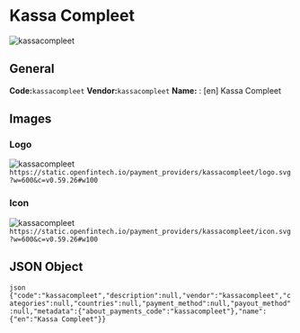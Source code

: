 # Kassa Compleet 
![kassacompleet](https://static.openfintech.io/payment_providers/kassacompleet/logo.svg?w=600&c=v0.59.26#w100) 
## General 
**Code:**`kassacompleet` 
**Vendor:**`kassacompleet` 
**Name:** 
:	[en] Kassa Compleet 
## Images 
### Logo 
![kassacompleet](https://static.openfintech.io/payment_providers/kassacompleet/logo.svg?w=600&c=v0.59.26#w100) 
``` https://static.openfintech.io/payment_providers/kassacompleet/logo.svg?w=600&c=v0.59.26#w100 ``` 
### Icon 
![kassacompleet](https://static.openfintech.io/payment_providers/kassacompleet/icon.svg?w=600&c=v0.59.26#w100) 
``` https://static.openfintech.io/payment_providers/kassacompleet/icon.svg?w=600&c=v0.59.26#w100 ``` 
## JSON Object 
```json {"code":"kassacompleet","description":null,"vendor":"kassacompleet","categories":null,"countries":null,"payment_method":null,"payout_method":null,"metadata":{"about_payments_code":"kassacompleet"},"name":{"en":"Kassa Compleet"}} ``` 
